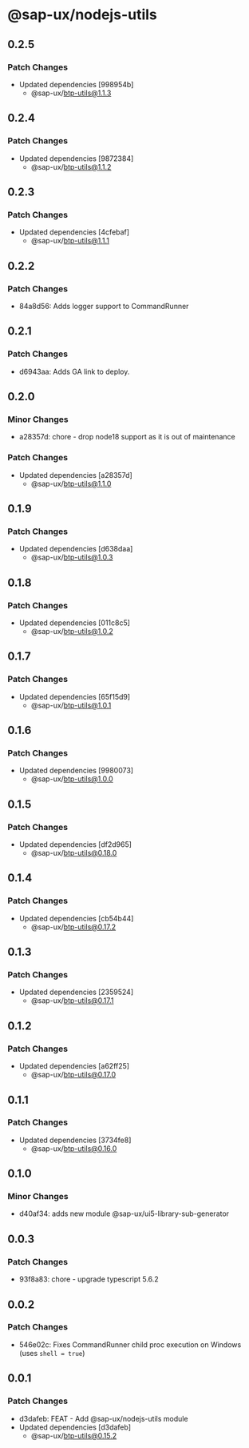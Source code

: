 # @sap-ux/nodejs-utils

## 0.2.5

### Patch Changes

-   Updated dependencies [998954b]
    -   @sap-ux/btp-utils@1.1.3

## 0.2.4

### Patch Changes

-   Updated dependencies [9872384]
    -   @sap-ux/btp-utils@1.1.2

## 0.2.3

### Patch Changes

-   Updated dependencies [4cfebaf]
    -   @sap-ux/btp-utils@1.1.1

## 0.2.2

### Patch Changes

-   84a8d56: Adds logger support to CommandRunner

## 0.2.1

### Patch Changes

-   d6943aa: Adds GA link to deploy.

## 0.2.0

### Minor Changes

-   a28357d: chore - drop node18 support as it is out of maintenance

### Patch Changes

-   Updated dependencies [a28357d]
    -   @sap-ux/btp-utils@1.1.0

## 0.1.9

### Patch Changes

-   Updated dependencies [d638daa]
    -   @sap-ux/btp-utils@1.0.3

## 0.1.8

### Patch Changes

-   Updated dependencies [011c8c5]
    -   @sap-ux/btp-utils@1.0.2

## 0.1.7

### Patch Changes

-   Updated dependencies [65f15d9]
    -   @sap-ux/btp-utils@1.0.1

## 0.1.6

### Patch Changes

-   Updated dependencies [9980073]
    -   @sap-ux/btp-utils@1.0.0

## 0.1.5

### Patch Changes

-   Updated dependencies [df2d965]
    -   @sap-ux/btp-utils@0.18.0

## 0.1.4

### Patch Changes

-   Updated dependencies [cb54b44]
    -   @sap-ux/btp-utils@0.17.2

## 0.1.3

### Patch Changes

-   Updated dependencies [2359524]
    -   @sap-ux/btp-utils@0.17.1

## 0.1.2

### Patch Changes

-   Updated dependencies [a62ff25]
    -   @sap-ux/btp-utils@0.17.0

## 0.1.1

### Patch Changes

-   Updated dependencies [3734fe8]
    -   @sap-ux/btp-utils@0.16.0

## 0.1.0

### Minor Changes

-   d40af34: adds new module @sap-ux/ui5-library-sub-generator

## 0.0.3

### Patch Changes

-   93f8a83: chore - upgrade typescript 5.6.2

## 0.0.2

### Patch Changes

-   546e02c: Fixes CommandRunner child proc execution on Windows (uses `shell = true`)

## 0.0.1

### Patch Changes

-   d3dafeb: FEAT - Add @sap-ux/nodejs-utils module
-   Updated dependencies [d3dafeb]
    -   @sap-ux/btp-utils@0.15.2
